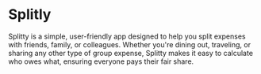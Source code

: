 # Splitly
Splitty is a simple, user-friendly app designed to help you split expenses with friends, family, or colleagues. Whether you're dining out, traveling, or sharing any other type of group expense, Splitty makes it easy to calculate who owes what, ensuring everyone pays their fair share.
